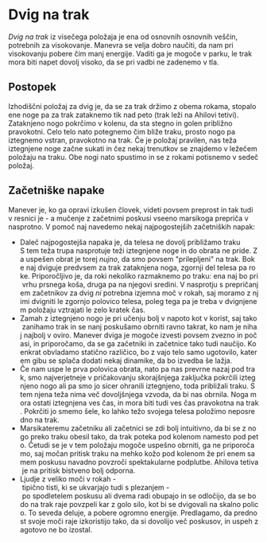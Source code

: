 # Dvig na trak

_Dvig na trak_ iz visečega položaja je ena od osnovnih osnovnih veščin,
potrebnih za visokovanje. Manevra se velja dobro naučiti, da nam pri visokovanju
pobere čim manj energije. Vaditi ga je mogoče v parku, le trak mora biti napet
dovolj visoko, da se pri vadbi ne zadenemo v tla.

## Postopek

Izhodiščni položaj za dvig je, da se za trak držimo z obema rokama, stopalo ene
noge pa za trak zataknemo tik nad peto (trak leži na Ahilovi tetivi). Zataknjeno
nogo pokrčimo v kolenu, da sta stegno in golen približno pravokotni. Celo telo
nato potegnemo čim bliže traku, prosto nogo pa iztegnemo vstran, pravokotno na
trak. Če je položaj pravilen, nas teža iztegnjene noge začne sukati in čez nekaj
trenutkov se znajdemo v ležečem položaju na traku. Obe nogi nato spustimo in se
z rokami potisnemo v sedeč položaj.

## Začetniške napake

Manever je, ko ga opravi izkušen človek, videti povsem preprost in tak tudi v
resnici je - a mučenje z začetnimi poskusi vseeno marsikoga prepriča v
nasprotno. V pomoč naj navedemo nekaj najpogostejših začetniških napak:

- Daleč najpogostejša napaka je, da telesa ne dovolj približamo traku
  S tem teža trupa nasprotuje teži iztegnjene noge in do obrata ne pride. Za uspešen obrat je torej *nujno*, da smo povsem "prilepljeni" na trak. Boke naj dviguje predvsem za trak zataknjena noga, zgornji del telesa pa roke. Priporočljivo je, da roki nekoliko razmaknemo po traku: ena naj bo pri vrhu prsnega koša, druga pa na njegovi sredini. V nasprotju s prepričanjem začetnikov za dvig *ni* potrebna izjemna moč v rokah, saj moramo z njimi dvigniti le zgornjo polovico telesa, poleg tega pa je treba v dvignjenem položaju vztrajati le zelo kratek čas.
- Zamah z iztegnjeno nogo je pri učenju bolj v napoto kot v korist, saj tako zanihamo trak in se nanj poskušamo obrniti ravno takrat, ko nam je nihaj najbolj v oviro. Manever dviga je mogoče izvesti povsem zvezno in počasi, in priporočamo, da se ga začetniki in začetnice tako tudi naučijo. Ko enkrat obvladamo statično različico, bo z vajo telo samo ugotovilo, katerem gibu se splača dodati nekaj dinamike, da bo izvedba še lažja.
- Če nam uspe le prva polovica obrata, nato pa nas prevrne nazaj pod trak, smo najverjetneje v pričakovanju skorajšnjega zaključka pokrčili iztegnjeno nogo ali pa smo jo sicer ohranili iztegnjeno, toda približali traku. S tem njena teža nima več dovoljšnjega vzvoda, da bi nas obrnila. Noga mora ostati iztegnjena ves čas, in mora biti tudi ves čas pravokotna na trak. Pokrčiti jo smemo šele, ko lahko težo svojega telesa položimo neposredno na trak.
- Marsikateremu začetniku ali začetnici se zdi bolj intuitivno, da bi se z nogo preko traku obesil tako, da trak poteka pod kolenom namesto pod peto. Četudi se je v tem položaju mogoče uspešno obrniti, ga ne priporočamo, saj močan pritisk traku na mehko kožo pod kolenom že pri enem samem poskusu navadno povzroči spektakularne podplutbe. Ahilova tetiva je na pritisk bistveno bolj odporna.
- Ljudje z veliko moči v rokah - tipično tisti, ki se ukvarjajo tudi s plezanjem - po spodletelem poskusu ali dvema radi obupajo in se odločijo, da se bodo na trak raje povzpeli kar z golo silo, kot bi se dvigovali na skalno polico. To seveda deluje, a pobere ogromno energije. Predlagamo, da prednost svoje moči raje izkoristijo tako, da si dovolijo več poskusov, in uspeh zagotovo ne bo izostal.
